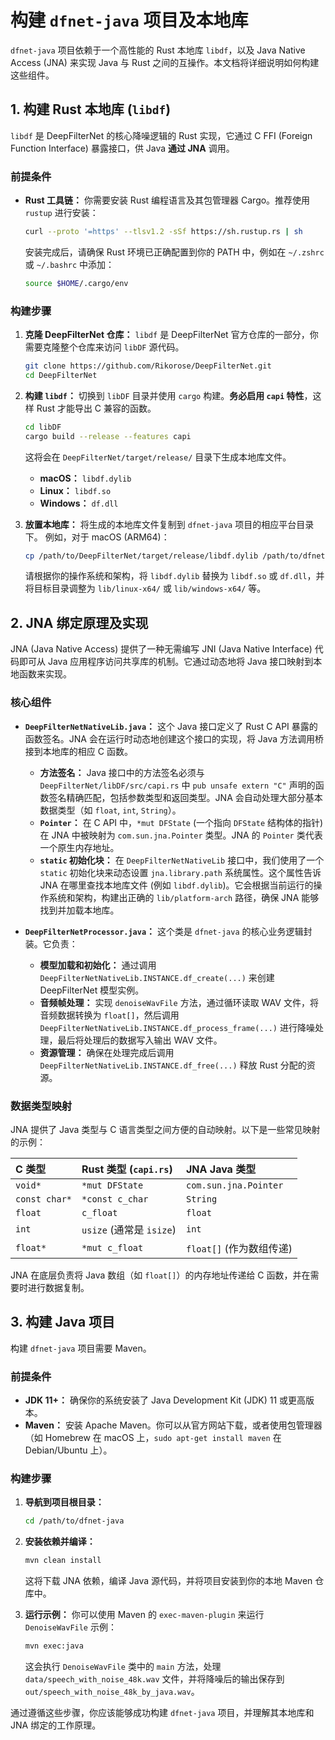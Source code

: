 # 构建 `dfnet-java` 项目及本地库

`dfnet-java` 项目依赖于一个高性能的 Rust 本地库 `libdf`，以及 Java Native Access (JNA) 来实现 Java 与 Rust 之间的互操作。本文档将详细说明如何构建这些组件。

## 1. 构建 Rust 本地库 (`libdf`)

`libdf` 是 DeepFilterNet 的核心降噪逻辑的 Rust 实现，它通过 C FFI (Foreign Function Interface) 暴露接口，供 Java **通过 JNA** 调用。

### 前提条件

*   **Rust 工具链：** 你需要安装 Rust 编程语言及其包管理器 Cargo。推荐使用 `rustup` 进行安装：
    ```bash
    curl --proto '=https' --tlsv1.2 -sSf https://sh.rustup.rs | sh
    ```
    安装完成后，请确保 Rust 环境已正确配置到你的 PATH 中，例如在 `~/.zshrc` 或 `~/.bashrc` 中添加：
    ```bash
    source $HOME/.cargo/env
    ```

### 构建步骤

1.  **克隆 DeepFilterNet 仓库：** `libdf` 是 DeepFilterNet 官方仓库的一部分，你需要克隆整个仓库来访问 `libDF` 源代码。
    ```bash
    git clone https://github.com/Rikorose/DeepFilterNet.git
    cd DeepFilterNet
    ```

2.  **构建 `libdf`：** 切换到 `libDF` 目录并使用 `cargo` 构建。**务必启用 `capi` 特性**，这样 Rust 才能导出 C 兼容的函数。
    ```bash
    cd libDF
    cargo build --release --features capi
    ```
    这将会在 `DeepFilterNet/target/release/` 目录下生成本地库文件。
    *   **macOS：** `libdf.dylib`
    *   **Linux：** `libdf.so`
    *   **Windows：** `df.dll`

3.  **放置本地库：** 将生成的本地库文件复制到 `dfnet-java` 项目的相应平台目录下。
    例如，对于 macOS (ARM64)：
    ```bash
    cp /path/to/DeepFilterNet/target/release/libdf.dylib /path/to/dfnet-java/lib/macos-aarch64/
    ```
    请根据你的操作系统和架构，将 `libdf.dylib` 替换为 `libdf.so` 或 `df.dll`，并将目标目录调整为 `lib/linux-x64/` 或 `lib/windows-x64/` 等。

## 2. JNA 绑定原理及实现

JNA (Java Native Access) 提供了一种无需编写 JNI (Java Native Interface) 代码即可从 Java 应用程序访问共享库的机制。它通过动态地将 Java 接口映射到本地函数来实现。

### 核心组件

*   **`DeepFilterNetNativeLib.java`：**
    这个 Java 接口定义了 Rust C API 暴露的函数签名。JNA 会在运行时动态地创建这个接口的实现，将 Java 方法调用桥接到本地库的相应 C 函数。
    *   **方法签名：** Java 接口中的方法签名必须与 `DeepFilterNet/libDF/src/capi.rs` 中 `pub unsafe extern "C"` 声明的函数签名精确匹配，包括参数类型和返回类型。JNA 会自动处理大部分基本数据类型（如 `float`, `int`, `String`）。
    *   **`Pointer`：** 在 C API 中，`*mut DFState` (一个指向 `DFState` 结构体的指针) 在 JNA 中被映射为 `com.sun.jna.Pointer` 类型。JNA 的 `Pointer` 类代表一个原生内存地址。
    *   **`static` 初始化块：** 在 `DeepFilterNetNativeLib` 接口中，我们使用了一个 `static` 初始化块来动态设置 `jna.library.path` 系统属性。这个属性告诉 JNA 在哪里查找本地库文件 (例如 `libdf.dylib`)。它会根据当前运行的操作系统和架构，构建出正确的 `lib/platform-arch` 路径，确保 JNA 能够找到并加载本地库。

*   **`DeepFilterNetProcessor.java`：**
    这个类是 `dfnet-java` 的核心业务逻辑封装。它负责：
    *   **模型加载和初始化：** 通过调用 `DeepFilterNetNativeLib.INSTANCE.df_create(...)` 来创建 DeepFilterNet 模型实例。
    *   **音频帧处理：** 实现 `denoiseWavFile` 方法，通过循环读取 WAV 文件，将音频数据转换为 `float[]`，然后调用 `DeepFilterNetNativeLib.INSTANCE.df_process_frame(...)` 进行降噪处理，最后将处理后的数据写入输出 WAV 文件。
    *   **资源管理：** 确保在处理完成后调用 `DeepFilterNetNativeLib.INSTANCE.df_free(...)` 释放 Rust 分配的资源。

### 数据类型映射

JNA 提供了 Java 类型与 C 语言类型之间方便的自动映射。以下是一些常见映射的示例：

| C 类型            | Rust 类型 (`capi.rs`)       | JNA Java 类型               |
| :---------------- | :-------------------------- | :-------------------------- |
| `void*`           | `*mut DFState`              | `com.sun.jna.Pointer`       |
| `const char*`     | `*const c_char`             | `String`                    |
| `float`           | `c_float`                   | `float`                     |
| `int`             | `usize` (通常是 `isize`) | `int`                       |
| `float*`          | `*mut c_float`              | `float[]` (作为数组传递) |

JNA 在底层负责将 Java 数组（如 `float[]`）的内存地址传递给 C 函数，并在需要时进行数据复制。

## 3. 构建 Java 项目

构建 `dfnet-java` 项目需要 Maven。

### 前提条件

*   **JDK 11+：** 确保你的系统安装了 Java Development Kit (JDK) 11 或更高版本。
*   **Maven：** 安装 Apache Maven。你可以从官方网站下载，或者使用包管理器（如 Homebrew 在 macOS 上，`sudo apt-get install maven` 在 Debian/Ubuntu 上）。

### 构建步骤

1.  **导航到项目根目录：**
    ```bash
    cd /path/to/dfnet-java
    ```

2.  **安装依赖并编译：**
    ```bash
    mvn clean install
    ```
    这将下载 JNA 依赖，编译 Java 源代码，并将项目安装到你的本地 Maven 仓库中。

3.  **运行示例：**
    你可以使用 Maven 的 `exec-maven-plugin` 来运行 `DenoiseWavFile` 示例：
    ```bash
    mvn exec:java
    ```
    这会执行 `DenoiseWavFile` 类中的 `main` 方法，处理 `data/speech_with_noise_48k.wav` 文件，并将降噪后的输出保存到 `out/speech_with_noise_48k_by_java.wav`。

通过遵循这些步骤，你应该能够成功构建 `dfnet-java` 项目，并理解其本地库和 JNA 绑定的工作原理。
